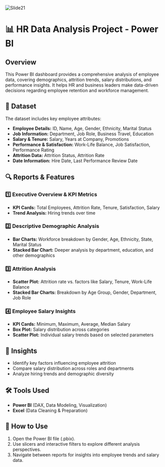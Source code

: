 
![Slide21](https://github.com/user-attachments/assets/c5e2ee4d-1d1c-48d4-8bad-086deeda3046)



# 📊 HR Data Analysis Project - Power BI  

## Overview  
This Power BI dashboard provides a comprehensive analysis of employee data, covering demographics, attrition trends, salary distributions, and performance insights. It helps HR and business leaders make data-driven decisions regarding employee retention and workforce management.  

## 📂 Dataset  
The dataset includes key employee attributes:  
- **Employee Details:** ID, Name, Age, Gender, Ethnicity, Marital Status  
- **Job Information:** Department, Job Role, Business Travel, Education  
- **Salary & Tenure:** Salary, Years at Company, Promotions  
- **Performance & Satisfaction:** Work-Life Balance, Job Satisfaction, Performance Rating  
- **Attrition Data:** Attrition Status, Attrition Rate  
- **Date Information:** Hire Date, Last Performance Review Date  

## 🔍 Reports & Features  

### 1️⃣ **Executive Overview & KPI Metrics**  
- **KPI Cards:** Total Employees, Attrition Rate, Tenure, Satisfaction, Salary  
- **Trend Analysis:** Hiring trends over time  

### 2️⃣ **Descriptive Demographic Analysis**  
- **Bar Charts:** Workforce breakdown by Gender, Age, Ethnicity, State, Marital Status  
- **Stacked Bar Chart:** Deeper analysis by department, education, and other demographics  

### 3️⃣ **Attrition Analysis**  
- **Scatter Plot:** Attrition rate vs. factors like Salary, Tenure, Work-Life Balance  
- **Stacked Bar Charts:** Breakdown by Age Group, Gender, Department, Job Role  

### 4️⃣ **Employee Salary Insights**  
- **KPI Cards:** Minimum, Maximum, Average, Median Salary  
- **Box Plot:** Salary distribution across categories  
- **Scatter Plot:** Individual salary trends based on selected parameters  

## 🎯 Insights  
- Identify key factors influencing employee attrition  
- Compare salary distribution across roles and departments  
- Analyze hiring trends and demographic diversity  

## 🛠 Tools Used  
- **Power BI** (DAX, Data Modeling, Visualization)  
- **Excel** (Data Cleaning & Preparation)  

## 📌 How to Use  
1. Open the Power BI file (.pbix).  
2. Use slicers and interactive filters to explore different analysis perspectives.  
3. Navigate between reports for insights into employee trends and salary data.  

